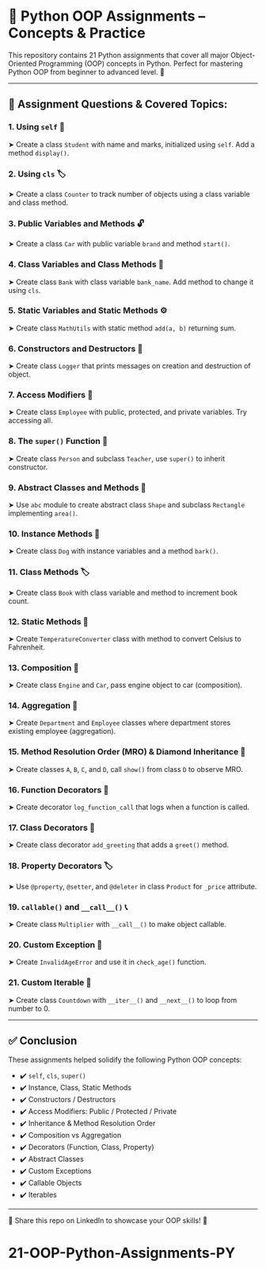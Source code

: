 # 🧠 Python OOP Assignments – Concepts & Practice

This repository contains 21 Python assignments that cover all major Object-Oriented Programming (OOP) concepts in Python. Perfect for mastering Python OOP from beginner to advanced level. 🚀

---

## 📘 Assignment Questions & Covered Topics:

### 1. Using `self` 🔁  
➤ Create a class `Student` with name and marks, initialized using `self`. Add a method `display()`.

### 2. Using `cls` 🏷️  
➤ Create a class `Counter` to track number of objects using a class variable and class method.

### 3. Public Variables and Methods 🔓  
➤ Create a class `Car` with public variable `brand` and method `start()`.

### 4. Class Variables and Class Methods 🏢  
➤ Create class `Bank` with class variable `bank_name`. Add method to change it using `cls`.

### 5. Static Variables and Static Methods ⚙️  
➤ Create class `MathUtils` with static method `add(a, b)` returning sum.

### 6. Constructors and Destructors 🚪  
➤ Create class `Logger` that prints messages on creation and destruction of object.

### 7. Access Modifiers 🔐  
➤ Create class `Employee` with public, protected, and private variables. Try accessing all.

### 8. The `super()` Function 🧬  
➤ Create class `Person` and subclass `Teacher`, use `super()` to inherit constructor.

### 9. Abstract Classes and Methods 📐  
➤ Use `abc` module to create abstract class `Shape` and subclass `Rectangle` implementing `area()`.

### 10. Instance Methods 🐾  
➤ Create class `Dog` with instance variables and a method `bark()`.

### 11. Class Methods 🏷️  
➤ Create class `Book` with class variable and method to increment book count.

### 12. Static Methods 🔧  
➤ Create `TemperatureConverter` class with method to convert Celsius to Fahrenheit.

### 13. Composition 🧩  
➤ Create class `Engine` and `Car`, pass engine object to car (composition).

### 14. Aggregation 🧱  
➤ Create `Department` and `Employee` classes where department stores existing employee (aggregation).

### 15. Method Resolution Order (MRO) & Diamond Inheritance 🔺  
➤ Create classes `A`, `B`, `C`, and `D`, call `show()` from class `D` to observe MRO.

### 16. Function Decorators 🎀  
➤ Create decorator `log_function_call` that logs when a function is called.

### 17. Class Decorators 🧵  
➤ Create class decorator `add_greeting` that adds a `greet()` method.

### 18. Property Decorators 🏷️  
➤ Use `@property`, `@setter`, and `@deleter` in class `Product` for `_price` attribute.

### 19. `callable()` and `__call__()` 📞  
➤ Create class `Multiplier` with `__call__()` to make object callable.

### 20. Custom Exception 🚫  
➤ Create `InvalidAgeError` and use it in `check_age()` function.

### 21. Custom Iterable 🔁  
➤ Create class `Countdown` with `__iter__()` and `__next__()` to loop from number to 0.

---

## ✅ Conclusion

These assignments helped solidify the following Python OOP concepts:

- ✔️ `self`, `cls`, `super()`
- ✔️ Instance, Class, Static Methods
- ✔️ Constructors / Destructors
- ✔️ Access Modifiers: Public / Protected / Private
- ✔️ Inheritance & Method Resolution Order
- ✔️ Composition vs Aggregation
- ✔️ Decorators (Function, Class, Property)
- ✔️ Abstract Classes
- ✔️ Custom Exceptions
- ✔️ Callable Objects
- ✔️ Iterables

---

🔗 Share this repo on LinkedIn to showcase your OOP skills! 🚀  
# 21-OOP-Python-Assignments-PY
